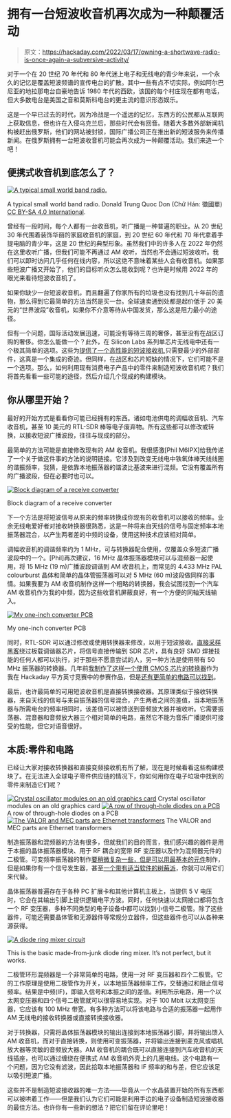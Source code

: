 # 拥有一台短波收音机再次成为一种颠覆活动

> 原文：<https://hackaday.com/2022/03/17/owning-a-shortwave-radio-is-once-again-a-subversive-activity/>

对于一个在 20 世纪 70 年代和 80 年代迷上电子和无线电的青少年来说，一个永久的记忆是覆盖短波频谱的宣传电台的扩散。其中一些有点不切实际，例如阿尔巴尼亚的地拉那电台自豪地告诉 1980 年代的西欧，该国的每个村庄现在都有电话，但大多数电台是美国之音和莫斯科电台的更主流的意识形态娱乐。

这是一个早已过去的时代，因为冷战是一个遥远的记忆，东西方的公民都从互联网上获取信息，但也许在入侵乌克兰后，那些时代会有回音。随着大多数外部新闻机构被赶出俄罗斯，他们的网站被封锁，国际广播公司正在推出新的短波服务来传播新闻。在俄罗斯拥有一台短波收音机可能会再次成为一种颠覆活动。我们来造一个吧！

## 便携式收音机到底怎么了？

[![A typical small world band radio.](img/7514d77e635cea87c8679bc2f10794d8.png)](https://hackaday.com/wp-content/uploads/2022/03/sony-world-band-radio.jpg)

A typical small world band radio. Donald Trung Quoc Don (Chữ Hán: 徵國單) [CC BY-SA 4.0 International](https://commons.wikimedia.org/wiki/File:Sony_ICF-SW11_12-band_World_Band_Radio,_Winschoten_(2019)_01.jpg).

曾经有一段时间，每个人都有一台收音机，听广播是一种普遍的职业。从 20 世纪 30 年代围着装饰华丽的家庭收音机的家庭，到 20 世纪 60 年代和 70 年代拿着手提电脑的青少年，这是 20 世纪的典型形象。虽然我们中的许多人在 2022 年仍然在这里收听广播，但我们可能不再通过 AM 收听，当然也不会通过短波收听。我们可以即时访问几乎任何在线内容，所以这绝不意味着某些人会有收音机。如果那些短波广播又开始了，他们的目标听众怎么能收到呢？也许是时候用 2022 年的眼光来看待短波收音机了。

如果你缺少一台短波收音机，而且翻遍了你家所有的垃圾也没有找到几十年前的遗物，那么得到它最简单的方法当然是买一台。全球速卖通到处都是起价低于 20 美元的“世界波段”收音机，如果你不介意等待从中国发货，那么这是阻力最小的途径。

但有一个问题，国际活动发展迅速，可能没有等待三周的奢侈，甚至没有在战区订购的奢侈。你怎么能做一个？此外，在 Silicon Labs 系列单芯片无线电中还有一个极其简单的选项。这些为[提供了一个高性能的短波接收机](https://hackaday.com/2020/03/02/multi-band-receiver-on-a-chip-controlled-by-arduino/),只需要最少的外部部件，这真是一个集成的奇迹。但同样，在战区和芯片短缺的情况下，它们可能不是一个选项。那么，如何利用现有消费电子产品中的零件来制造短波收音机呢？我们将首先看看一些可能的途径，然后介绍几个现成的构建模块。

## 你从哪里开始？

最好的开始方式是看看你可能已经拥有的东西。诸如电池供电的调幅收音机、汽车收音机，甚至 10 美元的 RTL-SDR 棒等电子废弃物。所有这些都可以修改或转换，以接收短波广播波段，往往与现成的部分。

最简单的方法可能是直接修改现有的 AM 收音机。我很感激[Phil M6IPX]给我传递了一个关于做这件事的方法的说明链接。它涉及到改变无线电中铁氧体棒天线线圈的谐振频率，我猜，是依靠本地振荡器的谐波比基波来进行混频。它没有覆盖所有的广播波段，但在必要时也可以。

[![Block diagram of a receive converter](img/56d8eaa5a01ab85e35196ef645ed7c6f.png)](https://hackaday.com/wp-content/uploads/2022/03/converter-block-diagram.jpg)

Block diagram of a receive converter

下一个方法是将短波信号从原来的频率转换成你现有的收音机可以接收的频率。业余无线电爱好者对接收转换器很熟悉，这是一种将来自天线的信号与固定频率本地振荡器混合，以产生两者差的中频的设备，使用这种技术应该相对简单。

调幅收音机的调谐频率约为 1 MHz，可与转换器配合使用，仅覆盖众多短波广播波段中的一个。[Phil]再次建议，16 MHz 晶体振荡器模块可以与混频器一起使用，将 15 MHz (19 m)广播波段调谐到 AM 收音机上，而常见的 4.433 MHz PAL colourburst 晶体和简单的晶体管振荡器可以对 5 MHz (60 m)波段做同样的事情。如果我要为 AM 收音机制作这样一个粗略的转换器，我会试图找到一个汽车 AM 收音机作为我的中频，因为这些收音机屏蔽良好，有一个方便的同轴天线输入。

[![My one-inch converter PCB](img/9ddad50e48221a64ad4de3fa5f204758.png)](https://hackaday.com/wp-content/uploads/2022/03/square-inch-converter-top-800px.jpg)

My one-inch converter PCB

同时，RTL-SDR 可以通过修改或使用转换器来修改，以用于短波接收。[直接采样黑客](https://www.rtl-sdr.com/rtl-sdr-direct-sampling-mode/)绕过板载调谐器芯片，将信号直接传输到 SDR 芯片，具有良好 SMD 焊接技能的任何人都可以执行，对于那些不愿意尝试的人，另一种方法是使用带有 50 MHz 振荡器的转换器。几年前[我制作了这样一个使用 CMOS 芯片的转换器](https://hackaday.io/project/8486-hf-receive-converter-for-rtl-sdrs-and-similar)作为我在 Hackaday 平方英寸竞赛中的参赛作品，但是[还有更简单的电路可以找到](https://qrp-gaijin.blogspot.com/2017/07/rtl-sdr-upconversion-with-diode-ring_30.html)。

最后，也许最简单的可用短波收音机是直接转换接收器。其原理类似于接收转换器，来自天线的信号与来自振荡器的信号混合，产生两者之间的差值，当本地振荡器与所需电台的频率相同时，该差值可以被馈送到音频放大器并被收听。它需要振荡器、混音器和音频放大器三个相对简单的电路，虽然它不能为音乐广播提供可接受的性能，但它对语音很好。

## 本质:零件和电路

已经让大家对接收转换器和直接变频接收机有所了解，现在是时候看看这些构建模块了。在无法进入全球电子零件供应链的情况下，你如何用你在电子垃圾中找到的零件来制造它们呢？

 [![Crystal oscillator modules on an old graphics card](img/f73f535198cc0449e3d1653dcc4a12c3.png "crystal-oscillators")](https://hackaday.com/2022/03/17/owning-a-shortwave-radio-is-once-again-a-subversive-activity/crystal-oscillators/) Crystal oscillator modules on an old graphics card [![A row of through-hole diodes on a PCB](img/c73050eb73eace30a9bc3e2c3f27cb61.png "through-hole-diodes")](https://hackaday.com/2022/03/17/owning-a-shortwave-radio-is-once-again-a-subversive-activity/through-hole-diodes/) A row of through-hole diodes on a PCB [![The VALOR and MEC parts are Ethernet transformers](img/125a89807fb405b879bcd7ea5383c69b.png "ethernet-transformers")](https://hackaday.com/2022/03/17/owning-a-shortwave-radio-is-once-again-a-subversive-activity/ethernet-transformers/) The VALOR and MEC parts are Ethernet transformers

制造振荡器和混频器的方法有很多，但就我们的目的而言，我们感兴趣的器件是用于本振的晶体振荡器模块、用于 RF 耦合的宽带 RF 变压器以及作为混频器元件的二极管。可变频率振荡器的制作[要稍微复杂一些，但是可以用最基本的元件](https://pe2bz.philpem.me.uk/Comm/-%20Receivers/-%20Misc/CWr-01-40-80meters-4tran/VFO/vfo.html)制作，但是如果你有一个信号发生器，甚至[一个带有适当软件的树莓派](https://github.com/JennyList/LanguageSpy/tree/master/RaspberryPi/rf/freq_pi)，你就可以用它们来代替。

晶体振荡器普遍存在于各种 PC 扩展卡和其他计算机主板上，当提供 5 V 电压时，它会在其输出引脚上提供逻辑电平方波。同时，任何快速以太网接口都将包含一个 RF 变压器，多种不同类型的电子设备中都可以找到小信号二极管。除了这些器件，可能还需要晶体管和无源器件等常规分立器件，但这些器件也可以从各种来源获得。

[![A diode ring mixer circuit](img/dd829832e4bb1ae27ee77207af0aa9d6.png)](https://hackaday.com/wp-content/uploads/2022/03/diode-mixer.jpg)

This is the basic made-from-junk diode ring mixer. It’s not perfect, but it works.

二极管环形混频器是一个非常简单的电路，使用一对 RF 变压器和四个二极管。它的工作原理是使用二极管作为开关，以本地振荡器频率工作，交替通过和阻止信号频率。结果是中频(IF)，即输入信号和本振之间的差值。利用所示电路，用一个以太网变压器和四个信号二极管就可以很容易地实现。对于 100 Mbit 以太网变压器，它应该有 100 MHz 带宽。有多种方法可以将该电路与合适的振荡器一起用作 AM 无线电的接收转换器或直接转换接收器。

对于转换器，只需将晶体振荡器模块的输出连接到本地振荡器引脚，并将输出馈入 AM 收音机，而对于直接转换，则使用可变振荡器，并将输出连接到麦克风或唱机放大器等灵敏的音频放大器。AM 收音机的耦合既可以直接连接到汽车收音机的天线插座，也可以通过缠绕在便携式 AM 收音机外壳上的几圈电线。这个电路有一个问题，因为它没有滤波，因此拾取本地振荡器和 IF 频率的和与差，但它应该足以吸引短波广播。

这些并不是制造短波接收器的唯一方法——毕竟从一个水晶装置开始的所有东西都可以被哄着工作——但是我们认为它们可能是利用手边的电子设备制造短波接收器的最佳方法。也许你有一些新的想法？把它们留在评论里吧！